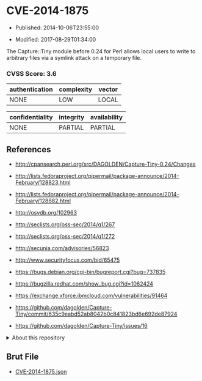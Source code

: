 # CVE-2014-1875

- Published: 2014-10-06T23:55:00

- Modified: 2017-08-29T01:34:00

The Capture::Tiny module before 0.24 for Perl allows local users to write to arbitrary files via a symlink attack on a temporary file.

### CVSS Score: **3.6**

| authentication | complexity | vector |
| --- | --- | --- |
| NONE | LOW | LOCAL |

| confidentiality | integrity | availability |
| --- | --- | --- |
| NONE | PARTIAL | PARTIAL |

## References

* http://cpansearch.perl.org/src/DAGOLDEN/Capture-Tiny-0.24/Changes

* http://lists.fedoraproject.org/pipermail/package-announce/2014-February/128823.html

* http://lists.fedoraproject.org/pipermail/package-announce/2014-February/128882.html

* http://osvdb.org/102963

* http://seclists.org/oss-sec/2014/q1/267

* http://seclists.org/oss-sec/2014/q1/272

* http://secunia.com/advisories/56823

* http://www.securityfocus.com/bid/65475

* https://bugs.debian.org/cgi-bin/bugreport.cgi?bug=737835

* https://bugzilla.redhat.com/show_bug.cgi?id=1062424

* https://exchange.xforce.ibmcloud.com/vulnerabilities/91464

* https://github.com/dagolden/Capture-Tiny/commit/635c9eabd52ab8042b0c841823bd6e692de87924

* https://github.com/dagolden/Capture-Tiny/issues/16

<details>
<summary>About this repository</summary> 

  This repository is part of the project [Live Hack CVE](https://github.com/Live-Hack-CVE). Main website can be found [www.live-hack.org](https://www.live-hack.org) 
  
  Made by [Sn0wAlice](https://github.com/Sn0wAlice) for the people that care about security and need to have a feed of the latest CVEs. Hope you enjoy it, don't forget to star the repo and follow me on [Twitter](https://twitter.com/Sn0wAlice) and [Github](https://github.com/Sn0wAlice). And that is my [personnal website](https://www.alice-snow.me/)

  - [Home Page](https://github.com/Live-Hack-CVE)
  - [Framework](https://github.com/Live-Hack-CVE/cve-framework)
  - [CVE database](https://github.com/Live-Hack-CVE/full_database)
  - [Changelog](https://github.com/Live-Hack-CVE/Changelog)
</details>

## Brut File

* [CVE-2014-1875.json](https://raw.githubusercontent.com/Live-Hack-CVE/full_database/main/cves/2014/CVE-2014-1875.json)

